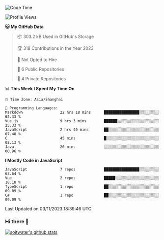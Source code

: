 <!--START_SECTION:waka-->
![Code Time](http://img.shields.io/badge/Code%20Time-2%2C734%20hrs%2048%20mins-blue)

![Profile Views](http://img.shields.io/badge/Profile%20Views-0-blue)

**🐱 My GitHub Data** 

> 📦 303.2 kB Used in GitHub's Storage 
 > 
> 🏆 318 Contributions in the Year 2023
 > 
> 🚫 Not Opted to Hire
 > 
> 📜 6 Public Repositories 
 > 
> 🔑 4 Private Repositories 
 > 
📊 **This Week I Spent My Time On** 

```text
🕑︎ Time Zone: Asia/Shanghai

💬 Programming Languages: 
Markdown                 22 hrs 18 mins      ████████████████░░░░░░░░░   62.33 % 
Vue.js                   9 hrs 3 mins        ██████░░░░░░░░░░░░░░░░░░░   25.33 % 
JavaScript               2 hrs 40 mins       ██░░░░░░░░░░░░░░░░░░░░░░░   07.48 % 
C                        45 mins             █░░░░░░░░░░░░░░░░░░░░░░░░   02.13 % 
Java                     20 mins             ░░░░░░░░░░░░░░░░░░░░░░░░░   00.96 % 
```

**I Mostly Code in JavaScript** 

```text
JavaScript               7 repos             ████████████████░░░░░░░░░   63.64 % 
Vue                      2 repos             █████░░░░░░░░░░░░░░░░░░░░   18.18 % 
TypeScript               1 repo              ██░░░░░░░░░░░░░░░░░░░░░░░   09.09 % 
C#                       1 repo              ██░░░░░░░░░░░░░░░░░░░░░░░   09.09 % 
```




 Last Updated on 03/11/2023 18:39:46 UTC
<!--END_SECTION:waka-->

### Hi there 👋
[![soitwater's github stats](https://github-readme-stats.vercel.app/api?username=soitwater)](https://github.com/soitwater/github-readme-stats)

